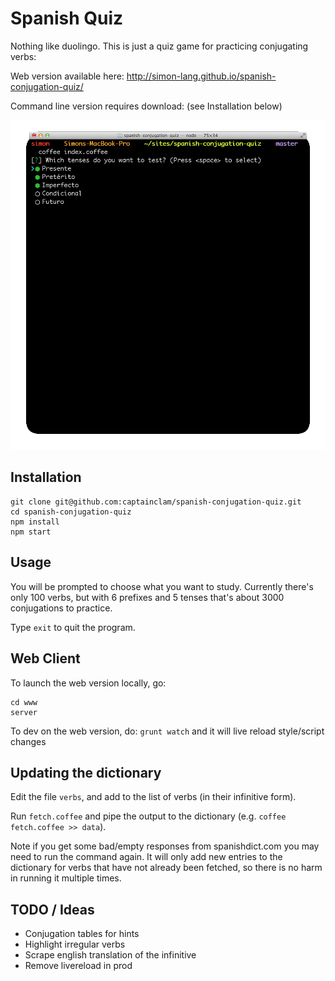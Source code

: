 # Spanish Quiz

Nothing like duolingo. This is just a quiz game for practicing conjugating verbs:

Web version available here: http://simon-lang.github.io/spanish-conjugation-quiz/

Command line version requires download: (see Installation below)

![screenshots](anim.gif)


## Installation
```
git clone git@github.com:captainclam/spanish-conjugation-quiz.git
cd spanish-conjugation-quiz
npm install
npm start
```

## Usage

You will be prompted to choose what you want to study. Currently there's only 100 verbs, but with 6 prefixes and 5 tenses that's about 3000 conjugations to practice.

Type `exit` to quit the program.


## Web Client

To launch the web version locally, go:

```
cd www
server
```

To dev on the web version, do: `grunt watch` and it will live reload style/script changes


## Updating the dictionary

Edit the file `verbs`, and add to the list of verbs (in their infinitive form).

Run `fetch.coffee` and pipe the output to the dictionary (e.g. `coffee fetch.coffee >> data`).

Note if you get some bad/empty responses from spanishdict.com you may need to run the command again. It will only add new entries to the dictionary for verbs that have not already been fetched, so there is no harm in running it multiple times.


## TODO / Ideas

- Conjugation tables for hints
- Highlight irregular verbs
- Scrape english translation of the infinitive
- Remove livereload in prod
